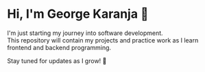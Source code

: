 # Hi, I'm George Karanja 👋
I'm just starting my journey into software development.  
This repository will contain my projects and practice work as I learn frontend and backend programming.

Stay tuned for updates as I grow! 🚀
